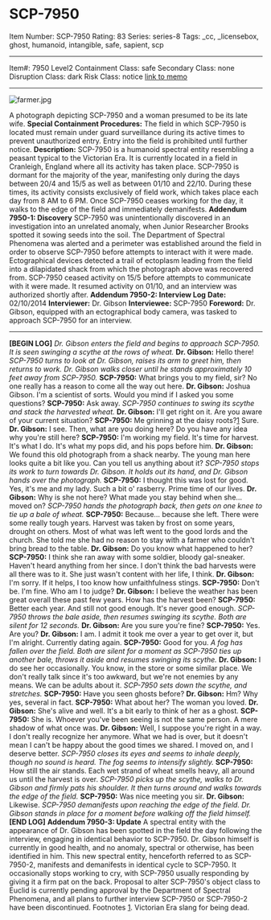 # SCP-7950
Item Number: SCP-7950
Rating: 83
Series: series-8
Tags: _cc, _licensebox, ghost, humanoid, intangible, safe, sapient, scp

---

Item#: 7950
Level2
Containment Class:
safe
Secondary Class:
none
Disruption Class:
dark
Risk Class:
notice
[link to memo](/classification-committee-memo)  

* * *
![farmer.jpg](https://scp-wiki.wdfiles.com/local--files/scp-7950/farmer.jpg)  

A photograph depicting SCP-7950 and a woman presumed to be its late wife.
**Special Containment Procedures:** The field in which SCP-7950 is located must remain under guard surveillance during its active times to prevent unauthorized entry. Entry into the field is prohibited until further notice.
**Description:** SCP-7950 is a humanoid spectral entity resembling a peasant typical to the Victorian Era. It is currently located in a field in Cranleigh, England where all its activity has taken place.
SCP-7950 is dormant for the majority of the year, manifesting only during the days between 20/4 and 15/5 as well as between 01/10 and 22/10. During these times, its activity consists exclusively of field work, which takes place each day from 8 AM to 6 PM. Once SCP-7950 ceases working for the day, it walks to the edge of the field and immediately demanifests.
**Addendum 7950-1: Discovery**
SCP-7950 was unintentionally discovered in an investigation into an unrelated anomaly, when Junior Researcher Brooks spotted it sowing seeds into the soil. The Department of Spectral Phenomena was alerted and a perimeter was established around the field in order to observe SCP-7950 before attempts to interact with it were made. Ectographical devices detected a trail of ectoplasm leading from the field into a dilapidated shack from which the photograph above was recovered from.
SCP-7950 ceased activity on 15/5 before attempts to communicate with it were made. It resumed activity on 01/10, and an interview was authorized shortly after.
**Addendum 7950-2: Interview Log**
**Date:** 02/10/2014
**Interviewer:** Dr. Gibson
**Interviewee:** SCP-7950
**Foreword:** Dr. Gibson, equipped with an ectographical body camera, was tasked to approach SCP-7950 for an interview.
* * *
**[BEGIN LOG]**
_Dr. Gibson enters the field and begins to approach SCP-7950. It is seen swinging a scythe at the rows of wheat._
**Dr. Gibson:** Hello there!
_SCP-7950 turns to look at Dr. Gibson, raises its arm to greet him, then returns to work. Dr. Gibson walks closer until he stands approximately 10 feet away from SCP-7950._
**SCP-7950:** What brings you to my field, sir? No one really has a reason to come all the way out here.
**Dr. Gibson:** Joshua Gibson. I'm a scientist of sorts. Would you mind if I asked you some questions?
**SCP-7950:** Ask away.
_SCP-7950 continues to swing its scythe and stack the harvested wheat._
**Dr. Gibson:** I'll get right on it. Are you aware of your current situation?
**SCP-7950:** Me grinning at the daisy roots?[1](javascript:;) Sure.
**Dr. Gibson:** I see. Then, what are you doing here? Do you have any idea why you're still here?
**SCP-7950:** I'm working my field. It's time for harvest. It's what I do. It's what my pops did, and his pops before him.
**Dr. Gibson:** We found this old photograph from a shack nearby. The young man here looks quite a bit like you. Can you tell us anything about it?
_SCP-7950 stops its work to turn towards Dr. Gibson. It holds out its hand, and Dr. Gibson hands over the photograph._
**SCP-7950:** I thought this was lost for good. Yes, it's me and my lady. Such a bit o' rasberry. Prime time of our lives.
**Dr. Gibson:** Why is she not here? What made you stay behind when she… moved on?
_SCP-7950 hands the photograph back, then gets on one knee to tie up a bale of wheat._
**SCP-7950:** Because… because she left. There were some really tough years. Harvest was taken by frost on some years, drought on others. Most of what was left went to the good lords and the church. She told me she had no reason to stay with a farmer who couldn't bring bread to the table.
**Dr. Gibson:** Do you know what happened to her?
**SCP-7950:** I think she ran away with some soldier, bloody gal-sneaker. Haven't heard anything from her since. I don't think the bad harvests were all there was to it. She just wasn't content with her life, I think.
**Dr. Gibson:** I'm sorry. If it helps, I too know how unfaithfulness stings.
**SCP-7950:** Don't be. I'm fine. Who am I to judge?
**Dr. Gibson:** I believe the weather has been great overall these past few years. How has the harvest been?
**SCP-7950:** Better each year. And still not good enough. It's never good enough.
_SCP-7950 throws the bale aside, then resumes swinging its scythe. Both are silent for 12 seconds._
**Dr. Gibson:** Are you sure you're fine?
**SCP-7950:** Yes. Are you?
**Dr. Gibson:** I am. I admit it took me over a year to get over it, but I'm alright. Currently dating again.
**SCP-7950:** Good for you.
_A fog has fallen over the field. Both are silent for a moment as SCP-7950 ties up another bale, throws it aside and resumes swinging its scythe._
**Dr. Gibson:** I do see her occasionally. You know, in the store or some similar place. We don't really talk since it's too awkward, but we're not enemies by any means. We can be adults about it.
_SCP-7950 sets down the scythe, and stretches._
**SCP-7950:** Have you seen ghosts before?
**Dr. Gibson:** Hm? Why yes, several in fact.
**SCP-7950:** What about her? The woman you loved.
**Dr. Gibson:** She's alive and well. It's a bit early to think of her as a ghost.
**SCP-7950:** She is. Whoever you've been seeing is not the same person. A mere shadow of what once was.
**Dr. Gibson:** Well, I suppose you're right in a way. I don't really recognize her anymore. What we had is over, but it doesn't mean I can't be happy about the good times we shared. I moved on, and I deserve better.
_SCP-7950 closes its eyes and seems to inhale deeply, though no sound is heard. The fog seems to intensify slightly._
**SCP-7950:** How still the air stands. Each wet strand of wheat smells heavy, all around us until the harvest is over.
_SCP-7950 picks up the scythe, walks to Dr. Gibson and firmly pats his shoulder. It then turns around and walks towards the edge of the field._
**SCP-7950:** Was nice meeting you sir.
**Dr. Gibson:** Likewise.
_SCP-7950 demanifests upon reaching the edge of the field. Dr. Gibson stands in place for a moment before walking off the field himself._
**[END LOG]**
**Addendum 7950-3: Update**
A spectral entity with the appearance of Dr. Gibson has been spotted in the field the day following the interview, engaging in identical behavior to SCP-7950. Dr. Gibson himself is currently in good health, and no anomaly, spectral or otherwise, has been identified in him.
This new spectral entity, henceforth referred to as SCP-7950-2, manifests and demanifests in identical cycle to SCP-7950. It occasionally stops working to cry, with SCP-7950 usually responding by giving it a firm pat on the back. Proposal to alter SCP-7950's object class to Euclid is currently pending approval by the Department of Spectral Phenomena, and all plans to further interview SCP-7950 or SCP-7950-2 have been discontinued.
Footnotes
[1](javascript:;). Victorian Era slang for being dead.